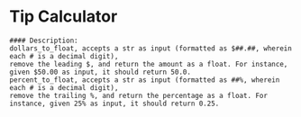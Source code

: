 
# Tip Calculator

    #### Description:
    dollars_to_float, accepts a str as input (formatted as $##.##, wherein each # is a decimal digit), 
    remove the leading $, and return the amount as a float. For instance, given $50.00 as input, it should return 50.0. 
    percent_to_float, accepts a str as input (formatted as ##%, wherein each # is a decimal digit), 
    remove the trailing %, and return the percentage as a float. For instance, given 25% as input, it should return 0.25.